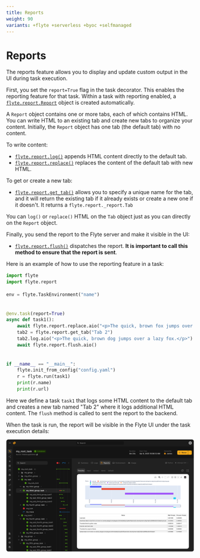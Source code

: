 ```yaml
---
title: Reports
weight: 90
variants: +flyte +serverless +byoc +selfmanaged
---
```


# Reports

The reports feature allows you to display and update custom output in the UI during task execution.

First, you set the `report=True` flag in the task decorator. This enables the reporting feature for that task.
Within a task with reporting enabled, a [`flyte.report.Report`](../api-reference/flyte-sdk/packages/flyte.report#flytereportreport) object is created automatically.

A `Report` object contains one or more tabs, each of which contains HTML.
You can write HTML to an existing tab and create new tabs to organize your content.
Initially, the `Report` object has one tab (the default tab) with no content.

To write content:

* [`flyte.report.log()`](../api-reference/flyte-sdk/packages/flyte.report#log) appends HTML content directly to the default tab.
* [`flyte.report.replace()`](../api-reference/flyte-sdk/packages/flyte.report#replace) replaces the content of the default tab with new HTML.

To get or create a new tab:

* [`flyte.report.get_tab()`](../api-reference/flyte-sdk/packages/flyte.report#get_tab) allows you to specify a unique name for the tab, and it will return the existing tab if it already exists or create a new one if it doesn't.
  It returns a `flyte.report._report.Tab`

You can `log()` or `replace()` HTML on the `Tab` object just as you can directly on the `Report` object.

Finally, you send the report to the Flyte server and make it visible in the UI:

* [`flyte.report.flush()`](../api-reference/flyte-sdk/packages/flyte.report#flush) dispatches the report.
  **It is important to call this method to ensure that the report is sent**.

<!-- TODO:
Check (test) if implicit flush is performed at the end of the task execution.
-->

Here is an example of how to use the reporting feature in a task:

```python
import flyte
import flyte.report

env = flyte.TaskEnvironment("name")


@env.task(report=True)
async def task1():
    await flyte.report.replace.aio("<p>The quick, brown fox jumps over a lazy dog.</p>")
    tab2 = flyte.report.get_tab("Tab 2")
    tab2.log.aio("<p>The quick, brown dog jumps over a lazy fox.</p>")
    await flyte.report.flush.aio()


if __name__ == "__main__":
    flyte.init_from_config("config.yaml")
    r = flyte.run(task1)
    print(r.name)
    print(r.url)
```

Here we define a task `task1` that logs some HTML content to the default tab and creates a new tab named "Tab 2" where it logs additional HTML content.
The `flush` method is called to sent the report to the backend.

When the task is run, the report will be visible in the Flyte UI under the task execution details:

![Reports](../_static/images/user-guide/reports.png)
